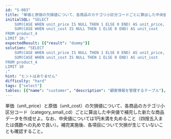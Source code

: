 ```yaml
---
id: "S-083"
title: "単価と原価の欠損値について、各商品のカテゴリ小区分コードごとに算出した中央値で補完した新たな商..."
initialSQL: "SELECT 
    SUM(CASE WHEN unit_price IS NULL THEN 1 ELSE 0 END) AS unit_price,
    SUM(CASE WHEN unit_cost IS NULL THEN 1 ELSE 0 END) AS unit_cost
FROM product_4
LIMIT 10;"
expectedResult: [{"result": "dummy"}]
solution: "SELECT 
    SUM(CASE WHEN unit_price IS NULL THEN 1 ELSE 0 END) AS unit_price,
    SUM(CASE WHEN unit_cost IS NULL THEN 1 ELSE 0 END) AS unit_cost
FROM product_4
LIMIT 10
;"
hint: "ヒントはありません"
difficulty: "hard"
tags: ["select"]
tables: [{"name": "customer", "description": "顧客情報を管理するテーブル"}, {"name": "receipt", "description": "レシート明細データを管理するテーブル"}, {"name": "store", "description": "店舗情報を管理するテーブル"}, {"name": "product", "description": "商品情報を管理するテーブル"}, {"name": "category", "description": "カテゴリ情報を管理するテーブル"}]
---
```


単価（unit_price）と原価（unit_cost）の欠損値について、各商品のカテゴリ小区分コード（category_small_cd）ごとに算出した中央値で補完した新たな商品データを作成せよ。なお、中央値については1円未満を丸めること（四捨五入または偶数への丸めで良い）。補完実施後、各項目について欠損が生じていないことも確認すること。